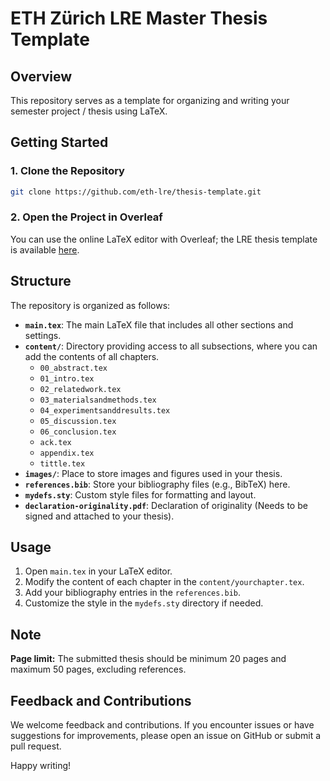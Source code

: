 # ETH Zürich LRE Master Thesis Template

## Overview

This repository serves as a template for organizing and writing your semester project / thesis using LaTeX.

## Getting Started

### 1. Clone the Repository

```bash
git clone https://github.com/eth-lre/thesis-template.git
```

### 2. Open the Project in Overleaf

You can use the online LaTeX editor with Overleaf; the LRE thesis template is available [here](https://www.overleaf.com/latex/templates/eth-zurich-lre-thesis-template/pvwbkqytmjqp).

## Structure

The repository is organized as follows:

- **`main.tex`**: The main LaTeX file that includes all other sections and settings.
- **`content/`**: Directory providing access to all subsections, where you can add the contents of all chapters.
    - `00_abstract.tex`
    - `01_intro.tex`
    - `02_relatedwork.tex`
    - `03_materialsandmethods.tex`
    - `04_experimentsanddresults.tex`
    - `05_discussion.tex`
    - `06_conclusion.tex`
    - `ack.tex`
    - `appendix.tex`
    - `tittle.tex`
- **`images/`**: Place to store images and figures used in your thesis.
- **`references.bib`**: Store your bibliography files (e.g., BibTeX) here.
- **`mydefs.sty`**: Custom style files for formatting and layout.
- **`declaration-originality.pdf`**: Declaration of originality (Needs to be signed and attached to your thesis).

## Usage

1. Open `main.tex` in your LaTeX editor.
2. Modify the content of each chapter in the `content/yourchapter.tex`.
3. Add your bibliography entries in the `references.bib`.
4. Customize the style in the `mydefs.sty` directory if needed.

## Note
 **Page limit:** The submitted thesis should be minimum 20 pages and maximum 50 pages, excluding references.

## Feedback and Contributions

We welcome feedback and contributions. If you encounter issues or have suggestions for improvements, please open an issue on GitHub or submit a pull request.

Happy writing!